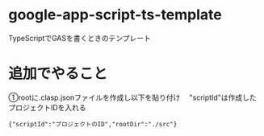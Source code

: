 # google-app-script-ts-template
TypeScriptでGASを書くときのテンプレート

# 追加でやること
①rootに.clasp.jsonファイルを作成し以下を貼り付け
　"scriptId"は作成したプロジェクトIDを入れる
```
{"scriptId":"プロジェクトのID","rootDir":"./src"}
```

